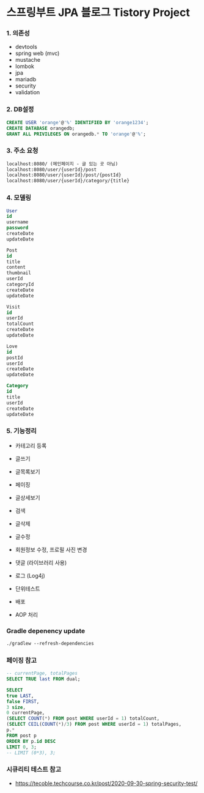 # 스프링부트 JPA 블로그 Tistory Project

### 1. 의존성
- devtools
- spring web (mvc)
- mustache
- lombok
- jpa
- mariadb
- security
- validation

### 2. DB설정
```sql
CREATE USER 'orange'@'%' IDENTIFIED BY 'orange1234';
CREATE DATABASE orangedb;
GRANT ALL PRIVILEGES ON orangedb.* TO 'orange'@'%';
```

### 3. 주소 요청
```txt
localhost:8080/ (메인페이지 - 글 있는 곳 아님)
localhost:8080/user/{userId}/post
localhost:8080/user/{userId}/post/{postId}
localhost:8080/user/{userId}/category/{title}
```

### 4. 모델링
```sql
User
id
username
password
createDate
updateDate

Post
id
title
content
thumbnail
userId
categoryId
createDate
updateDate

Visit
id
userId
totalCount
createDate
updateDate

Love
id
postId
userId
createDate
updateDate

Category
id
title
userId
createDate
updateDate
```

### 5. 기능정리
- 카테고리 등록
- 글쓰기
- 글목록보기
- 페이징
- 글상세보기
- 검색
- 글삭제
- 글수정
- 회원정보 수정, 프로필 사진 변경
- 댓글 (라이브러리 사용)

- 로그 (Log4j)
- 단위테스트
- 배포
- AOP 처리


### Gradle depenency update
```txt
./gradlew --refresh-dependencies
```

### 페이징 참고
```sql
-- currentPage, totalPages
SELECT TRUE last FROM dual;

SELECT 
true LAST,
false FIRST,
3 size, 
0 currentPage,
(SELECT COUNT(*) FROM post WHERE userId = 1) totalCount,
(SELECT CEIL(COUNT(*)/3) FROM post WHERE userId = 1) totalPages,
p.*
FROM post p
ORDER BY p.id DESC
LIMIT 0, 3;
-- LIMIT (0*3), 3;
```

### 시큐리티 테스트 참고
- https://tecoble.techcourse.co.kr/post/2020-09-30-spring-security-test/